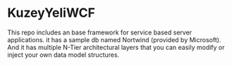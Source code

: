 # KuzeyYeliWCF
This repo includes an base framework for service based server applications. it has a sample db named Nortwind (provided by Microsoft). And it has multiple N-Tier architectural layers that you can easily modify or inject your own data model structures.
